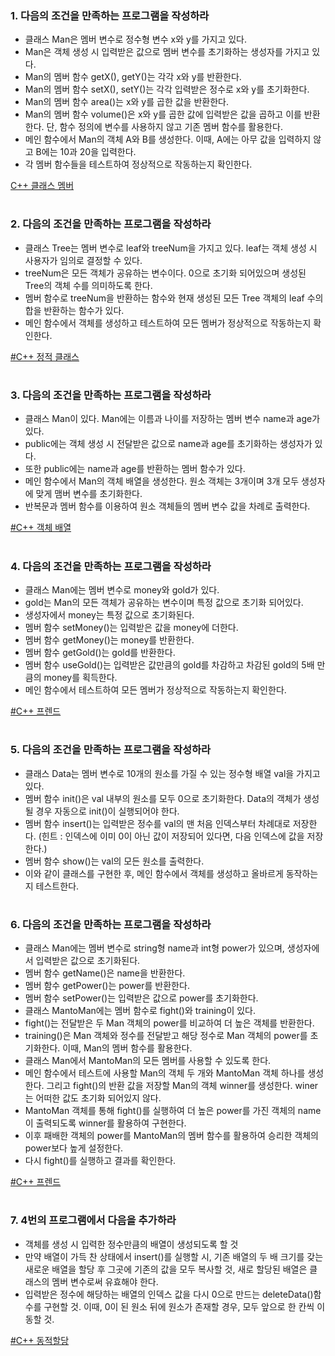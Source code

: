 ### 1. 다음의 조건을 만족하는 프로그램을 작성하라
- 클래스 Man은 멤버 변수로 정수형 변수 x와 y를 가지고 있다.
- Man은 객체 생성 시 입력받은 값으로 멤버 변수를 초기화하는 생성자를 가지고 있다.
- Man의 멤버 함수 getX(), getY()는 각각 x와 y를 반환한다.
- Man의 멤버 함수 setX(), setY()는 각각 입력받은 정수로 x와 y를 초기화한다.
- Man의 멤버 함수 area()는 x와 y를 곱한 값을 반환한다.
- Man의 멤버 함수 volume()은 x와 y를 곱한 값에 입력받은 값을 곱하고 이를 반환한다. 단, 함수 정의에 변수를 사용하지 않고 기존 멤버 함수를 활용한다.
- 메인 함수에서 Man의 객체 A와 B를 생성한다. 이때, A에는 아무 값을 입력하지 않고 B에는 10과 20을 입력한다.
- 각 멤버 함수들을 테스트하여 정상적으로 작동하는지 확인한다.

[C++ 클래스 멤버](https://github.com/geunkim/CPPLectures/blob/master/Class/Objects.md)

#

### 2. 다음의 조건을 만족하는 프로그램을 작성하라

- 클래스 Tree는 멤버 변수로 leaf와 treeNum을 가지고 있다. leaf는 객체 생성 시 사용자가 임의로 결정할 수 있다.
- treeNum은 모든 객체가 공유하는 변수이다. 0으로 초기화 되어있으며 생성된 Tree의 객체 수를 의미하도록 한다. 
- 멤버 함수로 treeNum을 반환하는 함수와 현재 생성된 모든 Tree 객체의 leaf 수의 합을 반환하는 함수가 있다.
- 메인 함수에서 객체를 생성하고 테스트하여 모든 멤버가 정상적으로 작동하는지 확인한다.

[#C++ 정적 클래스](https://github.com/geunkim/CPPLectures/blob/master/Class/Static.md)
#

### 3. 다음의 조건을 만족하는 프로그램을 작성하라

- 클래스 Man이 있다. Man에는 이름과 나이를 저장하는 멤버 변수 name과 age가 있다.
- public에는 객체 생성 시 전달받은 값으로 name과 age를 초기화하는 생성자가 있다.
- 또한 public에는 name과 age를 반환하는 멤버 함수가 있다.
- 메인 함수에서 Man의 객체 배열을 생성한다. 원소 객체는 3개이며 3개 모두 생성자에 맞게 맴버 변수를 초기화한다.
- 반복문과 멤버 함수를 이용하여 원소 객체들의 멤버 변수 값을 차례로 출력한다.

[#C++ 객체 배열](https://github.com/Hongyoosung/Cpp-Learning/blob/master/ObjectPointer/ObjectArray.md)

#

### 4. 다음의 조건을 만족하는 프로그램을 작성하라

- 클래스 Man에는 멤버 변수로 money와 gold가 있다.
- gold는 Man의 모든 객체가 공유하는 변수이며 특정 값으로 초기화 되어있다.
- 생성자에서 money는 특정 값으로 초기화된다.
- 멤버 함수 setMoney()는 입력받은 값을 money에 더한다.
- 멤버 함수 getMoney()는 money를 반환한다.
- 멤버 함수 getGold()는 gold를 반환한다.
- 멤버 함수 useGold()는 입력받은 값만큼의 gold를 차감하고 차감된 gold의 5배 만큼의 money를 획득한다.
- 메인 함수에서 테스트하여 모든 멤버가 정상적으로 작동하는지 확인한다.

[#C++ 프렌드](https://github.com/geunkim/CPPLectures/blob/master/friend_function_class.md)

#

### 5. 다음의 조건을 만족하는 프로그램을 작성하라

- 클래스 Data는 멤버 변수로 10개의 원소를 가질 수 있는 정수형 배열 val을 가지고 있다.
- 멤버 함수 init()은 val 내부의 원소를 모두 0으로 초기화한다. Data의 객체가 생성될 경우 자동으로 init()이 실행되어야 한다.
- 멤버 함수 insert()는 입력받은 정수를 val의 맨 처음 인덱스부터 차례대로 저장한다. (힌트 : 인덱스에 이미 0이 아닌 값이 저장되어 있다면, 다음 인덱스에 값을 저장한다.)
- 멤버 함수 show()는 val의 모든 원소를 출력한다.
- 이와 같이 클래스를 구현한 후, 메인 함수에서 객체를 생성하고 올바르게 동작하는지 테스트한다.

#

### 6. 다음의 조건을 만족하는 프로그램을 작성하라

- 클래스 Man에는 멤버 변수로 string형 name과 int형 power가 있으며, 생성자에서 입력받은 값으로 초기화된다.
- 멤버 함수 getName()은 name을 반환한다.
- 멤버 함수 getPower()는 power를 반환한다.
- 멤버 함수 setPower()는 입력받은 값으로 power를 초기화한다.
- 클래스 MantoMan에는 멤버 함수로 fight()와 training이 있다.
- fight()는 전달받은 두 Man 객체의 power를 비교하여 더 높은 객체를 반환한다.
- training()은 Man 객체와 정수를 전달받고 해당 정수로 Man 객체의 power를 초기화한다. 이때, Man의 멤버 함수를 활용한다.
- 클래스 Man에서 MantoMan의 모든 멤버를 사용할 수 있도록 한다.
- 메인 함수에서 테스트에 사용할 Man의 객체 두 개와 MantoMan 객체 하나를 생성한다. 그리고 fight()의 반환 값을 저장할 Man의 객체 winner를 생성한다. winer는 어떠한 값도 초기화 되어있지 않다.
- MantoMan 객체를 통해 fight()를 실행하여 더 높은 power를 가진 객체의 name이 출력되도록 winner를 활용하여 구현한다.
- 이후 패배한 객체의 power를 MantoMan의 멤버 함수를 활용하여 승리한 객체의 power보다 높게 설정한다.
- 다시 fight()를 실행하고 결과를 확인한다.

[#C++ 프렌드](https://github.com/geunkim/CPPLectures/blob/master/friend_function_class.md)

#

### 7. 4번의 프로그램에서 다음을 추가하라
- 객체를 생성 시 입력한 정수만큼의 배열이 생성되도록 할 것
- 만약 배열이 가득 찬 상태에서 insert()를 실행할 시, 기존 배열의 두 배 크기를 갖는 새로운 배열을 할당 후 그곳에 기존의 값을 모두 복사할 것, 새로 할당된 배열은 클래스의 멤버 변수로써 유효해야 한다.
- 입력받은 정수에 해당하는 배열의 인덱스 값을 다시 0으로 만드는 deleteData()함수를 구현할 것. 이때, 0이 된 원소 뒤에 원소가 존재할 경우, 모두 앞으로 한 칸씩 이동할 것.

[#C++ 동적할당](https://github.com/Hongyoosung/Cpp-Learning/blob/master/ObjectPointer/Dynamic%20Memory.md)
